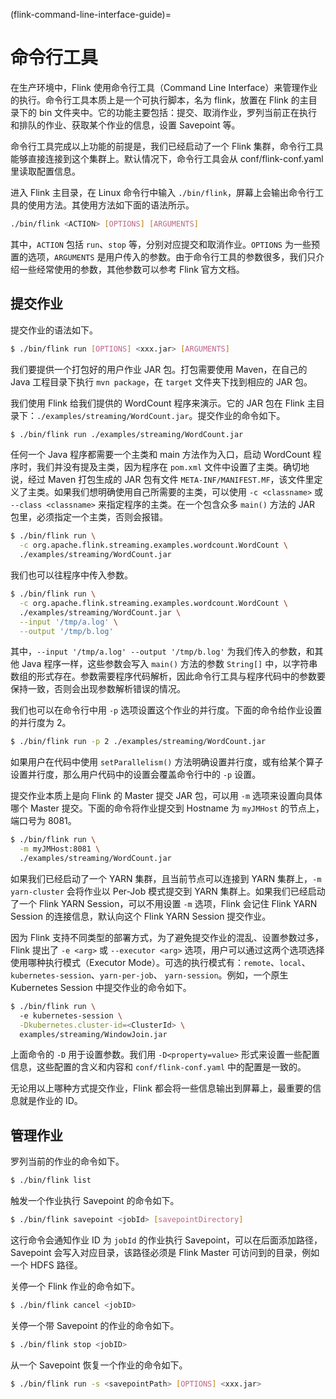 (flink-command-line-interface-guide)=
# 命令行工具

在生产环境中，Flink 使用命令行工具（Command Line Interface）来管理作业的执行。命令行工具本质上是一个可执行脚本，名为 flink，放置在 Flink 的主目录下的 bin 文件夹中。它的功能主要包括：提交、取消作业，罗列当前正在执行和排队的作业、获取某个作业的信息，设置 Savepoint 等。

命令行工具完成以上功能的前提是，我们已经启动了一个 Flink 集群，命令行工具能够直接连接到这个集群上。默认情况下，命令行工具会从 conf/flink-conf.yaml 里读取配置信息。

进入 Flink 主目录，在 Linux 命令行中输入 `./bin/flink`，屏幕上会输出命令行工具的使用方法。其使用方法如下面的语法所示。

```bash
./bin/flink <ACTION> [OPTIONS] [ARGUMENTS]
```

其中，`ACTION` 包括 `run`、`stop` 等，分别对应提交和取消作业。`OPTIONS` 为一些预置的选项，`ARGUMENTS` 是用户传入的参数。由于命令行工具的参数很多，我们只介绍一些经常使用的参数，其他参数可以参考 Flink 官方文档。

## 提交作业

提交作业的语法如下。

```bash
$ ./bin/flink run [OPTIONS] <xxx.jar> [ARGUMENTS]
```

我们要提供一个打包好的用户作业 JAR 包。打包需要使用 Maven，在自己的 Java 工程目录下执行 `mvn package`，在 `target` 文件夹下找到相应的 JAR 包。

我们使用 Flink 给我们提供的 WordCount 程序来演示。它的 JAR 包在 Flink 主目录下：`./examples/streaming/WordCount.jar`。提交作业的命令如下。

```bash
$ ./bin/flink run ./examples/streaming/WordCount.jar
```

任何一个 Java 程序都需要一个主类和 main 方法作为入口，启动 WordCount 程序时，我们并没有提及主类，因为程序在 `pom.xml` 文件中设置了主类。确切地说，经过 Maven 打包生成的 JAR 包有文件 `META-INF/MANIFEST.MF`，该文件里定义了主类。如果我们想明确使用自己所需要的主类，可以使用 `-c <classname>` 或 `--class <classname>` 来指定程序的主类。在一个包含众多 `main()` 方法的 JAR 包里，必须指定一个主类，否则会报错。

```bash
$ ./bin/flink run \
  -c org.apache.flink.streaming.examples.wordcount.WordCount \
  ./examples/streaming/WordCount.jar
```

我们也可以往程序中传入参数。

```bash
$ ./bin/flink run \
  -c org.apache.flink.streaming.examples.wordcount.WordCount \
  ./examples/streaming/WordCount.jar \
  --input '/tmp/a.log' \
  --output '/tmp/b.log'
```

其中，`--input '/tmp/a.log' --output '/tmp/b.log'` 为我们传入的参数，和其他 Java 程序一样，这些参数会写入 `main()` 方法的参数 `String[]` 中，以字符串数组的形式存在。参数需要程序代码解析，因此命令行工具与程序代码中的参数要保持一致，否则会出现参数解析错误的情况。

我们也可以在命令行中用 `-p` 选项设置这个作业的并行度。下面的命令给作业设置的并行度为 2。

```bash
$ ./bin/flink run -p 2 ./examples/streaming/WordCount.jar
```

如果用户在代码中使用 `setParallelism()` 方法明确设置并行度，或有给某个算子设置并行度，那么用户代码中的设置会覆盖命令行中的 `-p` 设置。

提交作业本质上是向 Flink 的 Master 提交 JAR 包，可以用 `-m` 选项来设置向具体哪个 Master 提交。下面的命令将作业提交到 Hostname 为 `myJMHost` 的节点上，端口号为 8081。

```bash
$ ./bin/flink run \
  -m myJMHost:8081 \
  ./examples/streaming/WordCount.jar
```

如果我们已经启动了一个 YARN 集群，且当前节点可以连接到 YARN 集群上，`-m yarn-cluster` 会将作业以 Per-Job 模式提交到 YARN 集群上。如果我们已经启动了一个 Flink YARN Session，可以不用设置 `-m` 选项，Flink 会记住 Flink YARN Session 的连接信息，默认向这个 Flink YARN Session 提交作业。

因为 Flink 支持不同类型的部署方式，为了避免提交作业的混乱、设置参数过多，Flink 提出了 `-e <arg>` 或 `--executor <arg>` 选项，用户可以通过这两个选项选择使用哪种执行模式（Executor Mode）。可选的执行模式有：`remote`、`local`、`kubernetes-session`、`yarn-per-job`、 `yarn-session`。例如，一个原生 Kubernetes Session 中提交作业的命令如下。

```bash
$ ./bin/flink run \ 
  -e kubernetes-session \
  -Dkubernetes.cluster-id=<ClusterId> \
  examples/streaming/WindowJoin.jar
```

上面命令的 `-D` 用于设置参数。我们用 `-D<property=value>` 形式来设置一些配置信息，这些配置的含义和内容和 `conf/flink-conf.yaml` 中的配置是一致的。

无论用以上哪种方式提交作业，Flink 都会将一些信息输出到屏幕上，最重要的信息就是作业的 ID。

## 管理作业

罗列当前的作业的命令如下。

```bash
$ ./bin/flink list
```

触发一个作业执行 Savepoint 的命令如下。

```bash
$ ./bin/flink savepoint <jobId> [savepointDirectory]
```

这行命令会通知作业 ID 为 `jobId` 的作业执行 Savepoint，可以在后面添加路径，Savepoint 会写入对应目录，该路径必须是 Flink Master 可访问到的目录，例如一个 HDFS 路径。

关停一个 Flink 作业的命令如下。

```bash
$ ./bin/flink cancel <jobID>
```

关停一个带 Savepoint 的作业的命令如下。

```bash
$ ./bin/flink stop <jobID>
```

从一个 Savepoint 恢复一个作业的命令如下。

```bash
$ ./bin/flink run -s <savepointPath> [OPTIONS] <xxx.jar>
```
